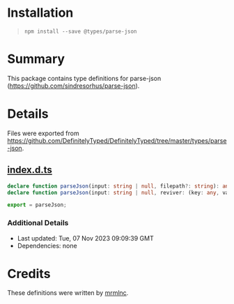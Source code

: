 # Installation
> `npm install --save @types/parse-json`

# Summary
This package contains type definitions for parse-json (https://github.com/sindresorhus/parse-json).

# Details
Files were exported from https://github.com/DefinitelyTyped/DefinitelyTyped/tree/master/types/parse-json.
## [index.d.ts](https://github.com/DefinitelyTyped/DefinitelyTyped/tree/master/types/parse-json/index.d.ts)
````ts
declare function parseJson(input: string | null, filepath?: string): any;
declare function parseJson(input: string | null, reviver: (key: any, value: any) => any, filepath?: string): any;

export = parseJson;

````

### Additional Details
 * Last updated: Tue, 07 Nov 2023 09:09:39 GMT
 * Dependencies: none

# Credits
These definitions were written by [mrmlnc](https://github.com/mrmlnc).
